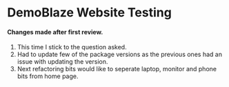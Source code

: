 ﻿# DemoBlaze Website Testing

#### Changes made after first review.

1. This time I stick to the question asked.
2. Had to update few of the package versions as the previous ones had an issue with updating the version.
3. Next refactoring bits would like to seperate laptop, monitor and phone bits from home page.  

